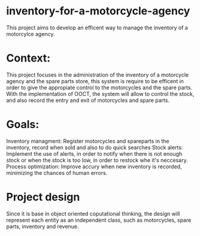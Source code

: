 # inventory-for-a-motorcycle-agency
This project aims to develop an efficent way to manage the inventory of a motorcylce agency.

# Context: 
This project focuses in the administration of the inventory of a motorcycle agency and the spare parts store, this system is require to be efficent in order to give the 
appropiate control to the motorcycles and the spare parts. With the implementation of OOCT, the system will allow to control the stock, and also record the entry and exit of motorcycles and spare parts.

# Goals:
Inventory managment: Register motorcycles and spareparts in the inventory, record when sold and also to do quick searches
Stock alerts: Implement the use of alerts, in order to notify when there is not enough stock or when the stock is too low, in order to restock whe it's neccesary.
Process optimization: Improve accury when new inventory is recorded, minimizing the chances of human errors.

# Project design 
Since it is base in object oriented coputational thinking, the design will represent each entity as an independent class, such as motorcycles, spare parts, inventory and revenue.
